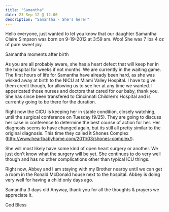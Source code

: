 ```yaml
---
title: "Samantha"
date: 23 Sep 12 @ 12:00
description: "Samantha - She's here!"
---
```


Hello everyone, just wanted to let you know that our daughter Samantha Claire Simpson was born on 9-19-2012 at 3:59 am. Woo! She was 7 lbs 4 oz of pure sweet joy.

Samantha moments after birth

As you are all probably aware, she has a heart defect that will keep her in the hospital for weeks if not months. We are currently in the waiting game. The first hours of life for Samantha have already been hard, as she was wisked away at birth to the NICU at Miami Valley Hospital. I have to give them credit though, for allowing us to see her at any time we wanted. I appericated those nurses and doctors that cared for our baby, thank you. She has since been transfered to Cincinnati Children’s Hospital and is currently going to be there for the duration.

Right now the CICU is keeping her in stable condition, closely watching, until the surgical conference on Tuesday (9/25). They are going to discuss her case in conference to determine the best course of action for her. Her diagnosis seems to have changed again, but its still all pretty similar to the original diagnosis. This time they called it Shones Complex (http://www.heartbabyhome.com/2011/03/shones-complex/).

She will most likely have some kind of open heart surgery or another. We just don’t know what the surgery will be yet. She continues to do very well though and has no other complications other than typical ICU things.

Right now, Abbey and I am staying with my Brother nearby until we can get a room in the Ronald McDonald house next to the hospital. Abbey is doing very well for having a child only days ago.

Samantha 3 days old
Anyway, thank you for all the thoughts & prayers we appreciate it.

God Bless